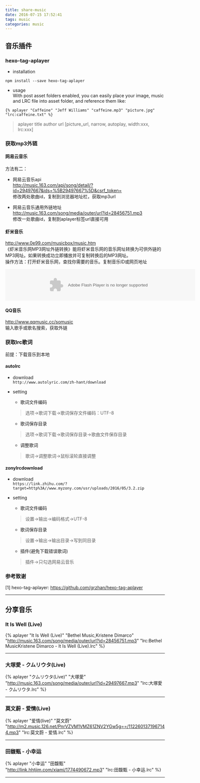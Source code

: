 ```yaml
---
title: share-music
date: 2016-07-15 17:52:41
tags: music
categories: music
---
```

## 音乐插件
### hexo-tag-aplayer
* installation  
```
npm install --save hexo-tag-aplayer
```

* usage  
With post asset folders enabled, you can easily place your image, music and LRC file into asset folder, and reference them like:  
```
{% aplayer "Caffeine" "Jeff Williams" "caffeine.mp3" "picture.jpg" "lrc:caffeine.txt" %}
```
  >  aplayer title author url [picture_url, narrow, autoplay, width:xxx, lrc:xxx]

<!-- more -->

### 获取mp3外链  
#### 网易云音乐
方法有二：  
 * 网易云音乐api   
 http://music.163.com/api/song/detail/?id=29497667&ids=%5B29497667%5D&csrf_token=  
修改两处歌曲id，复制到浏览器地址栏，获取mp3url

* 网易云音乐通用外链地址  
http://music.163.com/song/media/outer/url?id=28456751.mp3  
修改一处歌曲id，复制到aplayer标签url直接可用

#### 虾米音乐
http://www.0e99.com/musicbox/music.htm   
《虾米音乐网MP3网址外链转换》能将虾米音乐网的音乐网址转换为可供外链的MP3网址。如果转换成功立即播放并可复制转换后的MP3网址。  
操作方法：打开虾米音乐网，查找你需要的音乐。复制音乐ID或网页地址
<p align="center"><embed height="100" allownetworking="internal" width="600" allowscriptaccess="never" quality="high" invokeurls="false" src="http://dashan.gotoip1.com/gj/xiami-gqwl.swf" type="application/x-shockwave-flash" wmode="transparent" style="z-index: 0;"></p>  


#### QQ音乐  
http://www.qqmusic.cc/somusic  
输入歌手或歌名搜索，获取外链

### 获取lrc歌词
前提：下载音乐到本地
#### autolrc  
* download  
`http://www.autolyric.com/zh-hant/download`
* setting  
  * 歌词文件编码  
  > 选项->歌词下载->歌词保存文件编码：UTF-8

  * 歌词保存目录
  > 选项->歌词下载->歌词保存目录->歌曲文件保存目录

  * 调整歌词
  > 歌词->调整歌词->鼠标滚轮直接调整

#### zonylrcdownload
* download  
`https://link.zhihu.com/?target=http%3A//www.myzony.com/usr/uploads/2016/05/3.2.zip`
* setting
  * 歌词文件编码
  > 设置->输出->编码格式->UTF-8

  * 歌词保存目录
  > 设置->输出->输出目录->写到同目录

  * 插件(避免下载错误歌词)
  > 插件->只勾选网易云音乐

### 参考致谢
[1] hexo-tag-aplayer:  https://github.com/grzhan/hexo-tag-aplayer

---

## 分享音乐

### It Is Well (Live)
{% aplayer "It Is Well (Live)" "Bethel Music,Kristene Dimarco" "http://music.163.com/song/media/outer/url?id=28456751.mp3" "lrc:Bethel MusicKristene Dimarco - It Is Well (Live).lrc" %}

---

### 大塚愛 - クムリウタ(Live)
{% aplayer "クムリウタ(Live)" "大塚愛" "http://music.163.com/song/media/outer/url?id=29497667.mp3" "lrc:大塚愛 - クムリウタ.lrc" %}

---

### 莫文蔚 - 爱情(Live)
{% aplayer "爱情(live)" "莫文蔚" "http://m2.music.126.net/PnrVZVM1VMZ61ZNV2YGw5g==/1122601371967144.mp3" "lrc:莫文蔚 - 爱情.lrc" %}

---

### 田馥甄 - 小幸运
{% aplayer "小幸运" "田馥甄" "http://link.hhtjim.com/xiami/1774490672.mp3" "lrc:田馥甄 - 小幸运.lrc" %}

---
